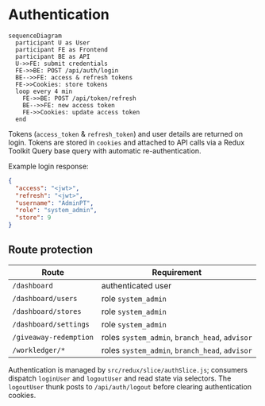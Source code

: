 # Authentication

```mermaid
sequenceDiagram
  participant U as User
  participant FE as Frontend
  participant BE as API
  U->>FE: submit credentials
  FE->>BE: POST /api/auth/login
  BE-->>FE: access & refresh tokens
  FE->>Cookies: store tokens
  loop every 4 min
    FE->>BE: POST /api/token/refresh
    BE-->>FE: new access token
    FE->>Cookies: update access token
  end
```

Tokens (`access_token` & `refresh_token`) and user details are returned on login. Tokens are stored in `cookies` and attached to API calls via a Redux Toolkit Query base query with automatic re-authentication.

Example login response:

```json
{
  "access": "<jwt>",
  "refresh": "<jwt>",
  "username": "AdminPT",
  "role": "system_admin",
  "store": 9
}
```

## Route protection

| Route | Requirement |
|-------|-------------|
| `/dashboard` | authenticated user |
| `/dashboard/users` | role `system_admin` |
| `/dashboard/stores` | role `system_admin` |
| `/dashboard/settings` | role `system_admin` |
| `/giveaway-redemption` | roles `system_admin`, `branch_head`, `advisor` |
| `/workledger/*` | roles `system_admin`, `branch_head`, `advisor` |

Authentication is managed by `src/redux/slice/authSlice.js`; consumers dispatch `loginUser` and `logoutUser` and read state via selectors. The `logoutUser` thunk posts to `/api/auth/logout` before clearing authentication cookies.
